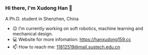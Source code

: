 ### Hi there, I'm Xudong Han 👋
A Ph.D. student in Shenzhen, China

- 😉 I’m currently working on soft robotics, machine learning and mechanical design.
- 💻 Website for more infomation: https://hanxudong159.cc
- 📫 How to reach me: 11812519@mail.sustech.edu.cn
